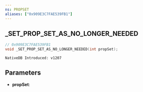 ```yaml
---
ns: PROPSET
aliases: ["0x909E3C7FAE539FB1"]
---
```

## _SET_PROP_SET_AS_NO_LONGER_NEEDED

```c
// 0x909E3C7FAE539FB1
void _SET_PROP_SET_AS_NO_LONGER_NEEDED(int propSet);
```

```
NativeDB Introduced: v1207
```

## Parameters
* **propSet**:
